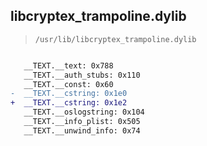 ## libcryptex_trampoline.dylib

> `/usr/lib/libcryptex_trampoline.dylib`

```diff

   __TEXT.__text: 0x788
   __TEXT.__auth_stubs: 0x110
   __TEXT.__const: 0x60
-  __TEXT.__cstring: 0x1e0
+  __TEXT.__cstring: 0x1e2
   __TEXT.__oslogstring: 0x104
   __TEXT.__info_plist: 0x505
   __TEXT.__unwind_info: 0x74

```
